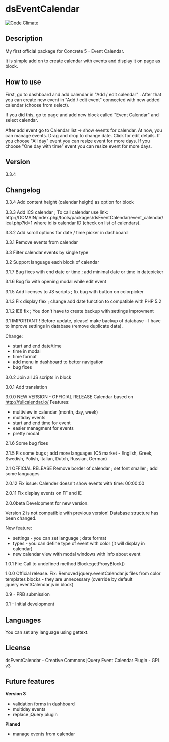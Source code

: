 dsEventCalendar
================

[![Code Climate](https://codeclimate.com/github/dszymczuk/dsEventCalendar/badges/gpa.svg)](https://codeclimate.com/github/dszymczuk/dsEventCalendar)

Description
----
My first official package for Concrete 5 - Event Calendar.

It is simple add on to create calendar with events and display it on page as block.


How to use
----
First, go to dashboard and add calendar in "Add / edit calendar" . After that you can create new event in "Add / edit event" connected with new added calendar (choose from select).

If you did this, go to page and add new block called "Event Calendar" and select calendar.

After add event go to Calendar list -> show events for calendar. At now, you can manage events.
Drag and drop to change date.
Click for edit details.
If you choose "All day" event you can resize event for more days.
If you choose "One day with time" event you can resize event for more days.


Version
----
3.3.4

Changelog
----
3.3.4
Add content height (calendar height) as option for block

3.3.3
Add ICS calendar ; To call calendar use link:
http://DOMAIN/index.php/tools/packages/dsEventCalendar/event_calendar/ical.php?id=1
where id is calendar ID (check on list of calendars).

3.3.2
Add scroll options for date / time picker in dashboard

3.3.1
Remove events from calendar

3.3
Filter calendar events by single type

3.2
Support language each block of calendar

3.1.7
Bug fixes with end date or time ; add minimal date or time in datepicker

3.1.6
Bug fix with opening modal while edit event

3.1.5
Add licenses to JS scripts ; fix bug with button on colorpicker

3.1.3
Fix display flex ; change add date function to compatible with PHP 5.2

3.1.2
IE8 fix ; You don't have to create backup with settings improvment

3.1
IMPORTANT !
Before update, please! make backup of database - I have to improve settings in database (remove duplicate data).

Change:
* start and end date/time
* time in modal
* time format
* add menu in dashboard to better navigation
* bug fixes


3.0.2
Join all JS scripts in block

3.0.1
Add translation

3.0.0
NEW VERSION - OFFICIAL RELEASE
Calendar based on http://fullcalendar.io/
Features:
* multiview in calendar (month, day, week)
* multiday events
* start and end time for event
* easier managment for events
* pretty modal

2.1.6
Some bug fixes

2.1.5
Fix some bugs ; add more languages (C5 market - English, Greek, Swedish, Polish, Italian, Dutch, Russian, German)

2.1
OFFICIAL RELEASE
Remove border of calendar ; set font smaller ; add some languages

2.0.12
Fix issue: Calender doesn't show events with time: 00:00:00

2.0.11
Fix display events on FF and IE

2.0.0beta
Development for new version.

Version 2 is not compatible with previous version! Database structure has been changed.

New feature:
* settings - you can set language ; date format
* types - you can define type of event with color (it will display in calendar)
* new calendar view with modal windows with info about event

1.0.1
Fix: Call to undefined method Block::getProxyBlock()

1.0.0
Official release. Fix: Removed jquery.eventCalendar.js files from color templates blocks - they are unnecessary (override by default jquery.eventCalendar.js in block)

0.9 - PRB submission

0.1 - Initial development 

Languages
----
You can set any language using gettext.


License
----
dsEventCalendar - Creative Commons
jQuery Event Calendar Plugin - GPL v3

Future features
----
__Version 3__
* validation forms in dashboard
* multiday events
* replace jQuery plugin

__Planed__
* manage events from calendar
